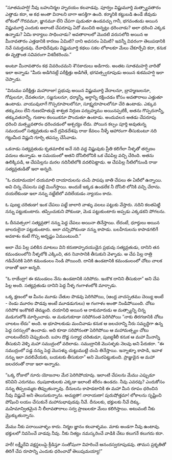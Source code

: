 ﻿“సూతమహర్షి! నీవు బహునిర్మల హృదయం కలవాడవు. పూర్వం విష్ణుమూర్తి మత్స్యావతారం ఎత్తాడు కదా, ఆ కథ అంతా వినాలని బాగా ఆసక్తిగా ఉంది. కర్మానికి కట్టుబడి ఉండే జీవుడు లోకంలో గౌరవమూ, జ్ఞానమూ లేని చేపగా పుడుతూ ఉండవచ్చు గానీ, భగవంతుడు అయిన విష్ణుమూర్తి ఎందుకు అలాంటి చేపరూపు ఏదో మంచిది అన్నట్లు ధరించాడు? అలా ధరించి ఎక్కడ ఉన్నాడు? ఏమి కార్యాలు సాధించాడు? అవతారాలలో మొదటి వరుసలోది అయిన ఆ మీనావతారం ఎత్తడానికి కారణం ఏమిటి? దాని అవసరం ఏమిటి? ఇవన్నీ వివరంగా తెలుపడానికి నివే సమర్థుడవు. దేవాధిదేవుడు విష్ణుమూర్తి కథలు సకల లోకాలకూ మేలు చేకూర్చేవి కదా, కనుక ఈ వృత్తాంత సవివరంగా విశదీకరించు.” 

అంటూ మీనావతారం కథ వివరించమని శౌనకాదులు అడిగారు. అంతట సూతమహర్షి వారితో ఇలా అన్నాడు “మీరు అడిగినట్లే పరీక్షిత్తు అడిగితే, భగవత్స్వరూపుడు అయిన శుకమహర్షి ఇలా చెప్పాడు. 

“వినుము పరీక్షిత్తు మహారాజా! ప్రభువు అయిన విష్ణుమూర్తి వేదాలనూ, బ్రాహ్మణులనూ, గోవులనూ, దేవతలనూ, సజ్జనులనూ, ధర్మాన్నీ, అర్థాన్ని రక్షించడం కోసం అవతారాలు ఎత్తుతూ ఉంటాడు. వాయువులాగే గొప్పరూపాలలోనూ, సూక్ష్మరూపాలలోనూ చేరి ఉంటాడు. ఎక్కువ తక్కువలు లేని గుణరహితుడై శాశ్వత నిర్గుణ పరబ్రహ్మము అయినప్పటికీ, అతను గొప్పదనాన్నీ, తక్కువతనాన్నీ. గుణాల కలయికనూ పొందుతూ ఉంటాడు. అందువలన అతడు చేపరూపు ధరించి మత్స్యవతారం ధరించడంలో ఆశ్చర్యం లేదు. పోయిన కల్పం పూర్తి అవుతున్న సమయంలో సత్యవ్రతుడు అనే ద్రవిడదేశపు రాజు కేవలం నీళ్ళే ఆహారంగా తీసుకుంటూ నది గట్టుమీద విష్ణుని గూర్చి తపస్సు చేసేవాడు. 

ఒకనాడు సత్యవ్రతుడు కృతమాలిక అనే నది వద్ద విష్ణువుకు ప్రీతి కలిగేలా నీళ్ళతో తర్పణం వదులు తున్నాడు. ఆ సమయంలో అతని దోసిలిలోనికి ఒక చేపపిల్ల వచ్చి చేరింది. అతను ఉలిక్కిపడి, ఆ చేపపిల్లను మరల నదినీటిలోకి వదలిపెట్టాడు. ఆ చేపపిల్ల నీటిలోనుండి రాజు సత్యవ్రతుడితో ఇలా అన్నది. 

“ఓ దయామయా! దయమాలి దాయాదులను చంపే పాపపు జాతి చేపలు ఈ ఏటిలో ఉన్నాయి. అవి చిన్న చేపలను పట్టి మింగేస్తాయి. అందుకే ఇక్కడ ఉండలేక నీ దోసిలి లోనికి వచ్చి చేరాను. దయలేకుండా ఇలా నన్ను నట్టేటిలో వదిలేయడం న్యాయం కాదు. 

ఓ పుణ్య చరితుడా! ఇంక చేపలు పట్టే జాలారి వాళ్ళు వలలు పట్టుకు వేస్తారు. నదిని కలతపెట్టి నన్ను పట్టుకుంటారు. తప్పించుకుని పోకుండా, మెడ పట్టుకుంటారు అప్పడు ఎక్కడకని పోగలను. 

ఓ దీనవత్సలా! సత్యవ్రతా! నన్ను పెద్ద చేపలు అయినా తినేస్తాయి. లేదంటే, ధూర్తులు అయిన జాలరులైనా పట్టుకుంటారు. అలా చచ్చిపోకుండా నన్ను కాపాడు. బలహీనులను కాపాడగలిగే అవకాశం కంటే గొప్ప అదృష్టం ఏముంటుంది.” 

అలా చేప పిల్ల పలికిన మాటలు విని కరుణాహృదయుడైన ప్రభువు సత్యవ్రతుడు, దానిని తన కమండలంలోని నీళ్ళలోకి ఎక్కించి, తన నివాసానికి తీసుకుని వెళ్ళాడు. ఆ చేప పిల్ల రాత్రి గడిచేసరికి పెరిగి కమండంలం నిండి పోయింది. దానికి ఉండటానికి కమండంలంలో చోటు చాలక రాజుతో ఇలా అన్నది. 

“ఓ రాజేంద్రా! ఈ కమండలం నేను ఉండటానికి సరిపోదు. ఇంకొక దానిని తీసుకురా” అని చేప పిల్ల అంది. సత్యవ్రతుడు దానిని పెద్ద నీళ్ళ గంగాళంలోకి మార్చాడు. 

ఒక్క క్షణంలో ఆ మీనం మూడు చేతుల పొడవు పెరిగిపోయి, (ఆంధ్ర వాచస్పతము చెయ్యి అంటే - రెండు మూరల పొడవు అంటే మూడడుగులు) ఆ గంగాళం అంతా నిండిపోయింది. చోటు సరిపోక ఇంకొకటి తెమ్మంది. దయానిధి అయిన ఆ రాకుమారుడు ఆ మత్స్యాన్ని చిన్న మడుగులోకి మార్పించాడు. ఆ మడుగుకూడా సరిపోనంత పెరిగిపోయి “నాకు తిరగడానికి చోటు చాలటం లేదు” అంది. ఆ భూపాలకుడు మంచివాడు కనుక ఆ జలచరాన్ని నీరు సమృద్ధిగా ఉన్న పెద్ద సరస్సులో ఉంచాడు. అది కూడా సరిపోనంతా పెరిగిపోయి ఆ మహామత్స్యం చోటు చాలటంలేదని చెప్పుకుంది. బహు దొడ్డ సన్మార్గ చరితుడూ, పుణ్యశీలీ కనుక ఆ మహా మీనాన్ని తీసుకుని వెళ్ళి మహా సముద్రంలో వదిలాడు. సముద్రానికి మొసళ్ళకు నెలవు అని పేరుకదా. “ఈ సముద్రంలో పడ్డ నన్ను పెద్ద మొసళ్ళు చుట్టుముట్టి చంపి తినేస్తాయి. ఇన్నాళ్ళూ కాపాడి, ఇవాళ నన్ను ఇలా వదలివేయకు, బయటకు తీసుకురా” అని మొరపెట్టుకుంది. ప్రాజ్ఞుడైన ఆ మహా జలచరంతో రాజు ఇలా అన్నాడు. 

“ఒక్క రోజులో నూరు యోజనాల మేర పెరిగిపోయావు. ఇలాంటి చేపలను మేము ఎప్పుడూ కనివిని ఎరుగము. ఝషజాతులకు ఎక్కడా ఇలాంటి శరీరం ఉండదు. నీవు ఎవరవు? ఎందుకోసం నన్ను తిప్పలమ్మట తిప్పుతున్నావు. దీనులను కాపాడటానికి ఈ మహా మీన రూపం ధరించిన నీవు విష్ణువే అని తెలుసుకున్నాను. అచ్యుతా! నారాయణా! పురుషోత్తమా! లోకాలను సృష్టించి పోషించి లయం చేసుకునే మహానుభావుడవు నీవే. దీనులకు, భక్తులకు నీవే దిక్కు. మహిమాన్వితమైన నీ లీలావతారాలు సర్వ ప్రాణులకూ మేలు కలిగిస్తాయి. అటువంటి నీకు మ్రొక్కుతున్నాను. 

మేము నీకు పరాయివాళ్ళం కాదు. నిర్మల జ్ఞానం కలవాళ్ళము. మాకు అండగా నీవు ఉంటావు. భక్తులలో నివసించే వాడవు నీవు. నీకు నిత్యం నమస్కరించే వాడికి చేటు కలుగనే కలుగదు కదా. 

హరీ! లక్ష్మీదేవి వక్షస్థలంపై క్రీడిస్తూ సంతోషంగా విహరించే ఆనందస్వరూపుడవు. తామస ప్రకృతితో తిరిగే చేప రూపాన్ని ఎందుకు ధరించావో తెలుపుమయ్యా!” 

